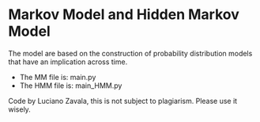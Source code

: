 # Markov Model and Hidden Markov Model

The model are based on the construction of probability distribution models that
have an implication across time.

* The MM file is: main.py
* The HMM file is: main_HMM.py

Code by Luciano Zavala, this is not subject to plagiarism. 
Please use it wisely.